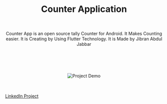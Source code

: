 <h1><center> Counter Application </center></h1>
<br>
<br>
<center> Counter App is an open source tally Counter for Android. It Makes Counting easier. It is Creating by Using Flutter Technology. It is Made by Jibran Abdul Jabbar </center>
<br>
<br>
<br>
<br>
<br>
<center><div><img src="https://iili.io/HaZWZ0P.jpg" alt="Project Demo"/></div></center>

<br> 
<br>

<a href="https://www.linkedin.com/posts/jibran-abdul-jabbar-249a66209_article-app-using-flutter-technology-this-activity-7021005662163734528-OHRm?utm_source=share&utm_medium=member_desktop">LinkedIn Project</a>
